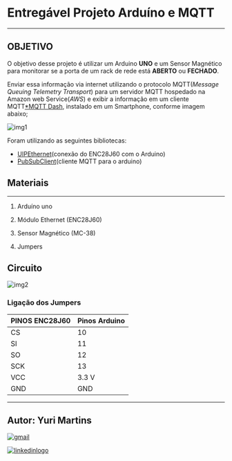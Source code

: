 # Entregável Projeto Arduíno e MQTT
---
## OBJETIVO


O objetivo desse projeto é utilizar um Arduino **UNO** e um Sensor Magnético para monitorar se a porta de um rack de rede está **ABERTO** ou **FECHADO**.

Enviar essa informação via internet utilizando o protocolo MQTT(*Message Queuing Telemetry Transport*) para um servidor MQTT hospedado na Amazon web Service(*AWS*) e exibir a informação em um cliente MQTT[*MQTT Dash](https://play.google.com/store/apps/details?id=net.routix.mqttdash&hl=pt_BR&gl=US), instalado em um Smartphone, conforme imagem abaixo;

![img1](https://user-images.githubusercontent.com/61972825/106648875-9fb2c300-656f-11eb-8c33-3fe701f12e50.jpg)

Foram utilizando as seguintes bibliotecas: 

* [UIPEthernet](https://github.com/UIPEthernet/UIPEthernet)(conexão do ENC28J60 com o Arduino)
* [PubSubClient](https://github.com/knolleary/pubsubclient)(cliente MQTT para o arduino)  

## Materiais 
---

1. Arduíno uno  

2. Módulo Ethernet (ENC28J60)  

3. Sensor Magnético (MC-38)  

4. Jumpers  

## Circuito

![img2](https://user-images.githubusercontent.com/61972825/106652453-3ed9b980-6574-11eb-8ae9-f11237977850.jpg)

### Ligação dos Jumpers 

| PINOS ENC28J60 | Pinos Arduino |
| -------------- |:------------- | 
| 	CS       | 	10    	 | 
|	SI       |     	11	 |   
| 	SO       | 	12       |    
|      SCK	 | 	13	 |
|      VCC	 |     3.3 V	 |
|      GND	 |	GND    	 |
---

## Autor: Yuri Martins

[![gmail](https://user-images.githubusercontent.com/61972825/106668757-6b4c0080-6589-11eb-8da3-bfeaba4000aa.png)](https://www.google.com/search?q=gmail&source=lmns&bih=732&biw=1600&hl=pt-BR&sa=X&ved=2ahUKEwib3tqpgszuAhUHL7kGHQ2jDcUQ_AUoAHoECAEQAA)

[![linkedinlogo](https://user-images.githubusercontent.com/61972825/106658428-0a69fb80-657c-11eb-9076-a4dc4e32762c.png)](https://br.linkedin.com/)

